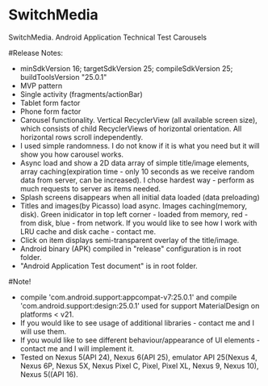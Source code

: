 # SwitchMedia
SwitchMedia. Android Application Technical Test Carousels

#Release Notes:
* minSdkVersion 16; targetSdkVersion 25; compileSdkVersion 25; buildToolsVersion "25.0.1"
* MVP pattern
* Single activity (fragments/actionBar)
* Tablet form factor
* Phone form factor
* Carousel functionality. Vertical RecyclerView (all available screen size), which consists of child RecyclerViews of horizontal orientation. All horizontal rows scroll independently.
* I used simple randomness. I do not know if it is what you need but it will show you how carousel works.
* Async load and show a 2D data array of simple title/image elements, array caching(expiration time - only 10 seconds as we receive random data from server, can be increased). I chose hardest way - perform as much requests to server as items needed.
* Splash screens disappears when all initial data loaded (data preloading)
* Titles and images(by Picasso) load async. Images caching(memory, disk). Green inidicator in top left corner - loaded from memory, red - from disk, blue - from network. If you would like to see how I work with LRU cache and disk cache - contact me.
* Click on item displays semi-transparent overlay of the title/image.
* Android binary (APK) compiled in "release" configuration is in root folder.
* "Android Application Test document" is  in root folder.

#Note! 
* compile 'com.android.support:appcompat-v7:25.0.1' and compile 'com.android.support:design:25.0.1' used for support MaterialDesign on platforms < v21.
* If you would like to see usage of additional libraries - contact me and I will use them.
* If you would like to see different behaviour/appearance of UI elements - contact me and I will implement it.
* Tested on Nexus 5(API 24), Nexus 6(API 25), emulator API 25(Nexus 4, Nexus 6P, Nexus 5X, Nexus Pixel C, Pixel, Pixel XL, Nexus 9, Nexus 10), Nexus 5((API 16).
